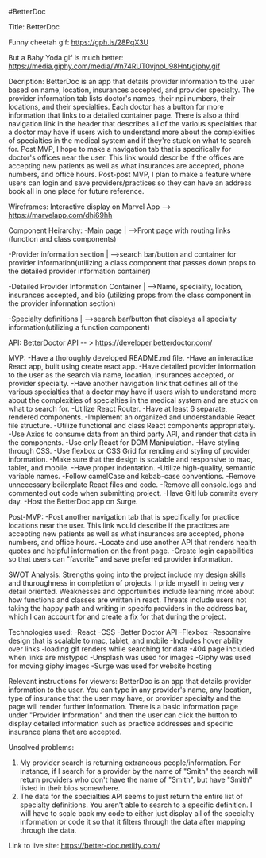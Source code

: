 #BetterDoc

Title: BetterDoc

Funny cheetah gif: https://gph.is/28PqX3U

But a Baby Yoda gif is much better: https://media.giphy.com/media/Wn74RUT0vjnoU98Hnt/giphy.gif

Decription: BetterDoc is an app that details provider information to the user based on name, location, insurances accepted, and provider specialty. The provider information tab lists doctor's names, their npi numbers, their locations, and their specialties. Each doctor has a button for more information that links to a detailed container page. There is also a third navigation link in the header that describes all of the various specialties that a doctor may have if users wish to understand more about the complexities of specialties in the medical system and if they're stuck on what to search for. Post MVP, I hope to make a navigation tab that is specifically for doctor's offices near the user. This link would describe if the offices are accepting new patients as well as what insurances are accepted, phone numbers, and office hours. Post-post MVP, I plan to make a feature where users can login and save providers/practices so they can have an address book all in one place for future reference. 

Wireframes: Interactive display on Marvel App --> https://marvelapp.com/dhj69hh

Component Heirarchy: 
  -Main page
    |
    -->Front page with routing links (function and class components)

  -Provider information section
    |
    -->search bar/button and container for provider information(utilizing a class component that passes down props to the detailed provider information container)

  -Detailed Provider Information Container
    |
    -->Name, speciality, location, insurances accepted, and bio (utilizing props from the class component in the provider information section)

  -Specialty definitions
    |
    -->search bar/button that displays all specialty information(utilizing a function component)


API: BetterDoctor API -- > https://developer.betterdoctor.com/

MVP:
-Have a thoroughly developed README.md file. 
-Have an interactice React app, built using create react app.
-Have detailed provider information to the user as the search via name, location, insurances accepted, or provider specialty. 
-Have another navigation link that defines all of the various specialties that a doctor may have if users wish to understand more about the complexities of specialties in the medical system and are stuck on what to search for.
-Utilize React Router.
-Have at least 6 separate, rendered components.
-Implement an organized and understandable React file structure.
-Utilize functional and class React components appropriately.
-Use Axios to consume data from an third party API, and render that data in the components. 
-Use only React for DOM Manipulation.
-Have styling through CSS.
-Use flexbox or CSS Grid for rending and styling of provider information.
-Make sure that the design is scalable and responsive to mac, tablet, and mobile.
-Have proper indentation.
-Utilize high-quality, semantic variable names.
-Follow camelCase and kebab-case conventions.
-Remove unnecessary boilerplate React files and code.
-Remove all console.logs and commented out code when submitting project.
-Have GitHub commits every day.
-Host the BetterDoc app on Surge.


Post-MVP:
-Post another navigation tab that is specifically for practice locations near the user. This link would describe if the practices are accepting new patients as well as what insurances are accepted, phone numbers, and office hours.
-Locate and use another API that renders health quotes and helpful information on the front page.
-Create login capabilities so that users can "favorite" and save preferred provider information.


SWOT Analysis: 
Strengths going into the project include my design skills and thuroughness in completion of projects. I pride myself in being very detail oriented. Weaknesses and opportunities include learning more about how functions and classes are written in react. Threats include users not taking the happy path and writing in specifc providers in the address bar, which I can account for and create a fix for that during the project.


Technologies used: 
-React
-CSS
-Better Doctor API
-Flexbox
-Responsive design that is scalable to mac, tablet, and mobile
-Includes hover ability over links
-loading gif renders while searching for data
-404 page included when links are mistyped
-Unsplash was used for images
-Giphy was used for moving giphy images
-Surge was used for website hosting

Relevant instructions for viewers: 
BetterDoc is an app that details provider information to the user. You can type in any provider's name, any location, type of insurance that the user may have, or provider specialty and the page will render further information. There is a basic information page under "Provider Information" and then the user can click the button to display detailed information such as practice addresses and specific insurance plans that are accepted.

Unsolved problems: 
1.  My provider search is returning extraneous people/information. For instance, if I search for a provider by the name of "Smith" the search will return providers who don't have the name of "Smith", but have "Smith" listed in their bios somewhere.
2. The data for the specialties API seems to just return the entire list of specialty definitions. You aren't able to search to a specific definition. I will have to scale back my code to either just display all of the specialty information or code it so that it filters through the data after mapping through the data.


Link to live site: https://better-doc.netlify.com/
